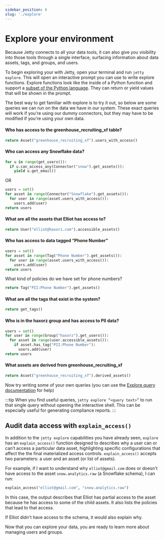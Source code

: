 ```yaml
---
sidebar_position: 6
slug: './explore'
---
```


# Explore your environment

Because Jetty connects to all your data tools, it can also give you visibility into those tools through a single interface, surfacing information about data assets, tags, and groups, and users.

To begin exploring your with Jetty, open your terminal and run `jetty explore`. This will open an interactive prompt you can use to write explore functions. Explore functions look like the inside of a Python function and support a [subset of the Python language](#). They can return or yield values that will be shown in the prompt.

The best way to get familiar with explore is to try it out, so below are some queries we can run on the data we have in our system. These exact queries will work if you're using our dummy connectors, but they may have to be modified if you're using your own data.

#### Who has access to the greenhouse_recruiting_xf table?

```python
return Asset("greenhouse_recruiting_xf").users_with_access()
```

#### Who can access any Snowflake data?

```python
for u in range(get_users()):
  if u.can_access_any(Connector("snow").get_assets()):
    yield u.get_email()
```

OR

```python
users = set()
for asset in range(Connector("Snowflake").get_assets()):
  for user in range(asset.users_with_access()):
    users.add(user)
return users
```

#### What are all the assets that Elliot has access to?

```python
return User("elliot@haxorz.com").accessible_assets()
```

#### Who has access to data tagged “Phone Number”

```python
users = set()
for asset in range(Tag("Phone Number").get_assets()):
  for user in range(asset.users_with_access()):
    users.add(user)
return users
```

What kind of policies do we have set for phone numbers?

```python
return Tag("PII:Phone Number").get_assets()
```

#### What are all the tags that exist in the system?

```python
return get_tags()
```

#### Who is in the haxorz group and has access to PII data?

```python
users = set()
for user in range(Group("haxorz").get_users()):
  for asset in range(user.accessible_assets()):
    if asset.has_tag("PII:Phone Number"):
      users.add(user)
return users
```

#### What assets are derived from greenhouse_recruiting_xf

```python
return Asset("greenhouse_recruiting_xf").derived_assets()
```

Now try writing some of your own queries (you can use the [Explore query documentation](#) for help)

:::tip
When you find useful queries, `jetty explore “<query text>”` to run that single query without opening the interactive shell. This can be especially useful for generating compliance reports.
:::

## Audit data access with `explain_access()`

In addition to the `jetty explore` capabilities you have already seen, `explore` has an `explain_access()` function designed to describes why a user can or can’t access a particular data asset, highlighting specific configurations that affect the the final materialized access controls. `explain_access()` accepts two parameters: a user and an asset (or list of assets).

For example, if I want to understand why `elliot@gmail.com` does or doesn't have access to the asset `snow.analytics.raw` (a Snowflake schema), I can run:

```python
explain_access("elliot@gmail.com", "snow.analytics.raw")
```

In this case, the output describes that Elliot has partial access to the asset because he has access to some of the child assets. It also lists the policies that lead to that access.

If Elliot didn't have access to the schema, it would also explain why.

Now that you can explore your data, you are ready to learn more about managing users and groups.
